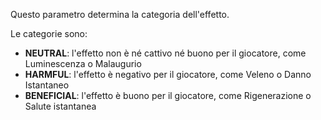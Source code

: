 Questo parametro determina la categoria dell'effetto.

Le categorie sono:

- **NEUTRAL**: l'effetto non è né cattivo né buono per il giocatore, come Luminescenza o Malaugurio
- **HARMFUL**: l'effetto è negativo per il giocatore, come Veleno o Danno Istantaneo
- **BENEFICIAL**: l'effetto è buono per il giocatore, come Rigenerazione o Salute istantanea